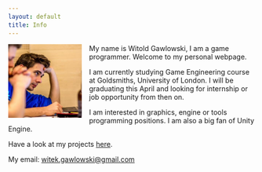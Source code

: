```yaml
---
layout: default
title: Info
---
```



<img style="float: left; margin-right: 15px; width: 150px; height: 150px;" src="/images/photo.jpg">

My name is Witold Gawlowski, I am a game programmer. Welcome to my personal webpage.

I am currently studying Game Engineering course at Goldsmiths, University of London. I will be graduating this April and looking for internship or job opportunity from then on.

I am interested in graphics, engine or tools programming positions.
I am also a big fan of Unity Engine.

Have a look at my projects [here](/projects.html).  

My email:  witek.gawlowski@gmail.com
